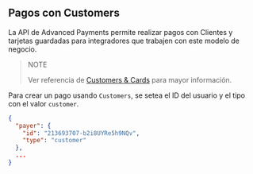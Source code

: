 ## Pagos con Customers

La API de Advanced Payments permite realizar pagos con Clientes y tarjetas guardadas para integradores que trabajen con este modelo de negocio.

> NOTE
>
> Ver referencia de [Customers & Cards](https://www.mercadopago.com.ar/developers/es/guides/payments/api/customers-and-cards) para mayor información.

Para crear un pago usando `Customers`, se setea el ID del usuario y el tipo con el valor `customer`.

```json
{
  "payer": {
    "id": "213693707-b2i8UYRe5h9NQv",
    "type": "customer"
  },
  ...
}
```